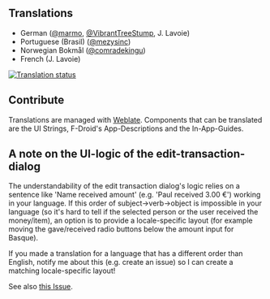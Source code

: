 Translations
------------

  * German ([@marmo](https://github.com/marmo), [@VibrantTreeStump](https://github.com/VibrantTreeStump), J. Lavoie)
  * Portuguese (Brasil) ([@mezysinc](https://github.com/mezysinc))
  * Norwegian Bokmål ([@comradekingu](https://github.com/comradekingu))
  * French (J. Lavoie)


<a href="https://hosted.weblate.org/engage/debitum/">
<img src="https://hosted.weblate.org/widgets/debitum/-/multi-auto.svg" alt="Translation status" />
</a>

Contribute
----------

Translations are managed with [Weblate](https://hosted.weblate.org/engage/debitum/). Components that can be translated are the UI Strings, F-Droid's App-Descriptions and the In-App-Guides.

## A note on the UI-logic of the edit-transaction-dialog

The understandability of the edit transaction dialog's logic relies on a sentence like 'Name received amount' (e.g. 'Paul received 3.00 €') working in your 
language. If this order of subject->verb->object is impossible in your language (so it's hard to tell if the selected person or the user received the money/item),
an option is to provide a locale-specific layout (for example moving the gave/received radio buttons below the amount input for Basque). 

If you made a translation for a language that has a different order than English, notify me about this (e.g. create an issue) so I can create a matching locale-specific layout!

See also [this Issue](https://github.com/Marmo/debitum/issues/5).

